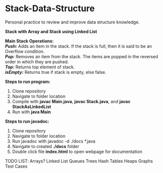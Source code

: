# Stack-Data-Structure
Personal practice to review and improve data structure knowledge.

**Stack with Array and Stack using Linked List**

**Main Stack Operations:**  
***Push:*** Adds an item in the stack. If the stack is full, then it is said to be an Overflow condition.  
***Pop:*** Removes an item from the stack. The items are popped in the reversed order in which they are pushed.   
***Top:*** Returns top element of stack.  
***isEmpty:*** Returns true if stack is empty, else false.  

**Steps to run program:**
1) Clone repository
2) Navigate to folder location
3) Compile with **javac Main.java**, **javac Stack.java**, and **javac StackAsLinkedList**
4) Run with **java Main**

**Steps to run javadoc:**
1) Clone repository
2) Navigate to folder location
3) Run javadoc with javadoc -d ./docs *.java
4) Navigate to created **./docs** folder
5) Double click file **index.html** to open webpage for documentation

TODO LIST:
Arrays?
Linked List
Queues
Trees
Hash Tables
Heaps
Graphs
Test Cases
